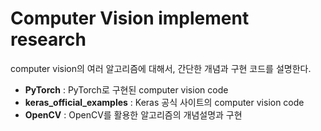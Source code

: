 # Computer Vision implement research

computer vision의 여러 알고리즘에 대해서, 간단한 개념과 구현 코드를 설명한다.

+ **PyTorch** : PyTorch로 구현된 computer vision code
+ **keras_official_examples** : Keras 공식 사이트의 computer vision code
+ **OpenCV** : OpenCV를 활용한 알고리즘의 개념설명과 구현
